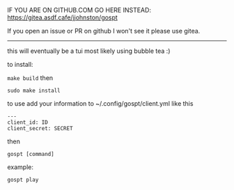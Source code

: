 IF YOU ARE ON GITHUB.COM GO HERE INSTEAD: https://gitea.asdf.cafe/jjohnston/gospt

If you open an issue or PR on github I won't see it please use gitea.

---

this will eventually be a tui most likely using bubble tea :)

to install:

```make build```
then

```sudo make install```

to use add your information to ~/.config/gospt/client.yml like this

```
---
client_id: ID
client_secret: SECRET
```

then

```gospt [command]```

example:

```gospt play```
